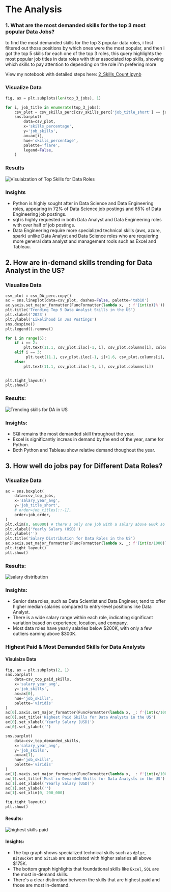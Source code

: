 # The Analysis

### 1. What are the most demanded skills for the top 3 most popular Data Jobs?
to find the most demanded skills for the top 3 popular data roles, i first filtered out those positions by which ones were the most popular, and then i got the top 5 skills for each one of the top 3 roles, this query highlights the most popular job titles in data roles with thier associated top skills, showing which skills to pay attention to depending on the role i'm prefering more

 View my notebook with detailed steps here:
 [2_Skills_Count.ipynb](2_Skills_Count.ipynb)

### Visualize Data

```python
fig, ax = plt.subplots(len(top_3_jobs), 1)

for i, job_title in enumerate(top_3_jobs):
    csv_plot = csv_skills_perc[csv_skills_perc['job_title_short'] == job_title].head(5)
    sns.barplot(
        data=csv_plot,
        x='skills_percentage',
        y='job_skills',
        ax=ax[i],
        hue='skills_percentage',
        palette='flare',
        legend=False,
    )
```

### Results
![Visulaization of Top Skills for Data Roles](Images/skill_demand_all_data_roles.png)

### Insights

- Python is highly sought after in Data Science and Data Engineering roles, appearing in 72% of Data Science job postings and 65% of Data Engineering job postings.
- sql is highly requested in both Data Analyst and Data Engineering roles with over half of job postings.
- Data Engineering require more  specialized technical skills (aws, azure, spark) unlike Data Analyst and Data Science roles who are requiering more general data analyst and management rools such as Excel and Tableau.

## 2. How are in-demand skills trending for Data Analyst in the US?

### Visualize Data

```python
csv_plot = csv_DA_perc.copy()
ax = sns.lineplot(data=csv_plot, dashes=False, palette='tab10')
ax.yaxis.set_major_formatter(FuncFormatter(lambda x, _: f'{int(x)}%'))
plt.title('Trending Top 5 Data Analyst Skills in the US')
plt.xlabel('2023')
plt.ylabel('Likelihood in Jos Postings')
sns.despine()
plt.legend().remove()

for i in range(5):
    if i == 2:
        plt.text(11.1, csv_plot.iloc[-1, i], csv_plot.columns[i], color='green')
    elif i == 3:
         plt.text(11.1, csv_plot.iloc[-1, i]+1.6, csv_plot.columns[i], va='bottom', ha='left', color='red')
    else:
        plt.text(11.1, csv_plot.iloc[-1, i], csv_plot.columns[i])
        

plt.tight_layout()
plt.show()
```

### Results:
![Trending skills for DA in US](Images/trending_for_data_analyst_skills.png)

### Insights:
- SQl remains the most demanded skill throughout the year.
- Excel is significantly increas in demand by the end of the year, same for Python.
- Both Python and Tableau show relative demand thoughout the year.

## 3. How well do jobs pay for Different Data Roles?

### Visualize Data

```python
ax = sns.boxplot(
    data=csv_top_jobs,
    x='salary_year_avg',
    y='job_title_short',
    # order=job_titles[::-1], 
    order=job_order,
)
plt.xlim(0, 600000) # there's only one job with a salary above 600k so we just skip it
plt.xlabel('Yearly Salary (USD)')
plt.ylabel('')
plt.title('Salary Distribution for Data Roles in the US')
ax.xaxis.set_major_formatter(FuncFormatter(lambda x, _: f'{int(x/1000)}K'))
plt.tight_layout()
plt.show()
```
### Results:
![salary distribution](Images/salary_distribution.png)

### Insights:
- Senior data roles, such as Data Scientist and Data Engineer, tend to offer higher median salaries compared to entry-level positions like Data Analyst.
- There is a wide salary range within each role, indicating significant variation based on experience, location, and company.
- Most data roles have yearly salaries below $200K, with only a few outliers earning above $300K.

### Highest Paid & Most Demanded Skills for Data Analysts

#### Visulaize Data

```python
fig, ax = plt.subplots(2, 1)
sns.barplot(
    data=csv_top_paid_skills,
    x='salary_year_avg',
    y='job_skills',
    ax=ax[0],
    hue='job_skills',
    palette='viridis'
)
ax[0].xaxis.set_major_formatter(FuncFormatter(lambda x, _: f'{int(x/1000)}K'))
ax[0].set_title('Highest Paid Skills for Data Analysts in the US')
ax[0].set_xlabel('Yearly Salary (USD)')
ax[0].set_ylabel('')

sns.barplot(
    data=csv_top_demanded_skills,
    x='salary_year_avg',
    y='job_skills',
    ax=ax[1],
    hue='job_skills',
    palette='viridis'
)
ax[1].xaxis.set_major_formatter(FuncFormatter(lambda x, _: f'{int(x/1000)}K'))
ax[1].set_title('Most in-Demanded Skills for Data Analysts in the US')
ax[1].set_xlabel('Yearly Salary (USD)')
ax[1].set_ylabel('')
ax[1].set_xlim(0, 200_000)

fig.tight_layout()
plt.show()
```

#### Results:
![highest skills paid](Images/highest_paid_skills.png)

#### Insights:
- The top graph shows specialized technical skills such as `dplyr`, `BitBucket` and `GitLab` are associated with higher salaries all above $175K.
- The bottom graph highlights that foundational skills like `Excel`, `SQL` are the most in-demand skills.
- There's a clear distinction between the skills that are highest paid and those are most in-demand.